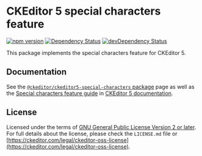 CKEditor 5 special characters feature
===========================

[![npm version](https://badge.fury.io/js/%40ckeditor%2Fckeditor5-special-characters.svg)](https://www.npmjs.com/package/@ckeditor/ckeditor5-special-characters)
[![Dependency Status](https://david-dm.org/ckeditor/ckeditor5-special-characters/status.svg)](https://david-dm.org/ckeditor/ckeditor5-special-characters)
[![devDependency Status](https://david-dm.org/ckeditor/ckeditor5-special-characters/dev-status.svg)](https://david-dm.org/ckeditor/ckeditor5-special-characters?type=dev)

This package implements the special characters feature for CKEditor 5.

## Documentation

See the [`@ckeditor/ckeditor5-special-characters` package](https://ckeditor.com/docs/ckeditor5/latest/api/special-characters.html) page as well as the [Special characters feature guide](https://ckeditor.com/docs/ckeditor5/latest/features/special-characters.html) in [CKEditor 5 documentation](https://ckeditor.com/docs/ckeditor5/latest/).

## License

Licensed under the terms of [GNU General Public License Version 2 or later](http://www.gnu.org/licenses/gpl.html). For full details about the license, please check the `LICENSE.md` file or [https://ckeditor.com/legal/ckeditor-oss-license](https://ckeditor.com/legal/ckeditor-oss-license).

